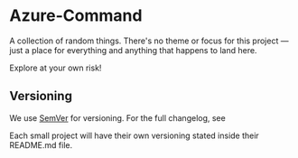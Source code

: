 # Azure-Command
A collection of random things. There's no theme or focus for this project — just a place for everything and anything that happens to land here.

Explore at your own risk!

## Versioning
We use [SemVer](https://semver.org/) for versioning. For the full changelog, see 

Each small project will have their own versioning stated inside their README.md file.